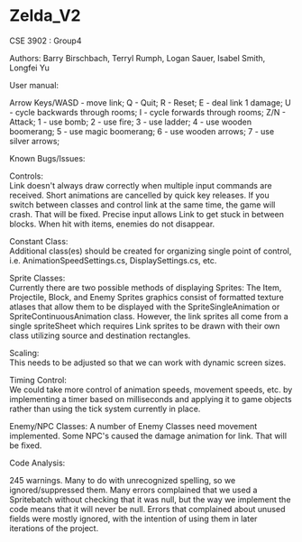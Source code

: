 # Zelda_V2

CSE 3902 : Group4

Authors: Barry Birschbach, Terryl Rumph, Logan Sauer, Isabel Smith, Longfei Yu

User manual:

Arrow Keys/WASD - move link;
Q - Quit;
R - Reset;
E - deal link 1 damage;
U - cycle backwards through rooms;
I - cycle forwards through rooms;
Z/N - Attack;
1 - use bomb;
2 - use fire;
3 - use ladder;
4 - use wooden boomerang;
5 - use magic boomerang;
6 - use wooden arrows;
7 - use silver arrows;

Known Bugs/Issues:

Controls:  
Link doesn't always draw correctly when multiple input commands are received. Short animations are cancelled by quick key releases. 
If you switch between classes and control link at the same time, the game will crash. That will be fixed. 
Precise input allows Link to get stuck in between blocks.
When hit with items, enemies do not disappear.


Constant Class:  
Additional class(es) should be created for organizing single point of control, i.e. AnimationSpeedSettings.cs, DisplaySettings.cs, etc.

Sprite Classes:  
Currently there are two possible methods of displaying Sprites:  The Item, Projectile, Block, and Enemy Sprites graphics consist of formatted texture atlases that allow them to be displayed with the SpriteSingleAnimation or SpriteContinuousAnimation class.  However, the link sprites all come from a single spriteSheet which requires Link sprites to be drawn with their own class utilizing source and destination rectangles.

Scaling:  
This needs to be adjusted so that we can work with dynamic screen sizes.

Timing Control:  
We could take more control of animation speeds, movement speeds, etc.  by implementing a timer based on milliseconds and applying it to game objects rather than using the tick system currently in place.

Enemy/NPC Classes:
A number of Enemy Classes need movement implemented. Some NPC's caused the damage animation for link. That will be fixed.

Code Analysis:

245 warnings. Many to do with unrecognized spelling, so we ignored/suppressed them. Many errors complained that we used a Spritebatch without checking that it was null, but the way we implement the code means that it will never be null. Errors that complained about unused fields were mostly ignored, with the intention of using them in later iterations of the project.



